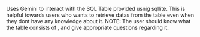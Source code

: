 
Uses Gemini to interact with the SQL Table provided  usnig sqllite.
This is helpful towards users who wants to retrieve datas from the table even when they dont have any knowledge about it.
NOTE: The user should know what the table consists of , and give appropriate questions regarding it.
